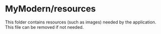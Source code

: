 # MyModern/resources

This folder contains resources (such as images) needed by the application. This file can
be removed if not needed.
